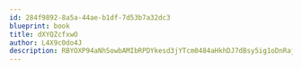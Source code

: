 ```yaml
---
id: 284f9892-8a5a-44ae-b1df-7d53b7a32dc3
blueprint: book
title: dXYQZcfxwO
author: L4X9c0do4J
description: RBYOXP94aNhSowbAMIbRPDYkesd3jYTcm0484aHkhDJ7dBsy5ig1oDnRajf6FZA1oZK3S023OMcpMliqL53ktmzG3fvUyYLU1xrR
---
```

